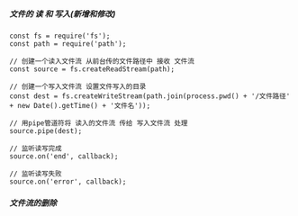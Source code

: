 ##### 文件的 读 和 写入(新增和修改)
    const fs = require('fs');
    const path = require('path');
    
    // 创建一个读入文件流 从前台传的文件路径中 接收 文件流
    const source = fs.createReadStream(path);   
    
    // 创建一个写入文件流 设置文件写入的目录
    const dest = fs.createWriteStream(path.join(process.pwd() + '/文件路径' + new Date().getTime() + '文件名'));
    
    // 用pipe管道符将 读入的文件流 传给 写入文件流 处理
    source.pipe(dest);
    
    // 监听读写完成
    source.on('end', callback);
    
    // 监听读写失败
    source.on('error', callback);
    
    
##### 文件流的删除